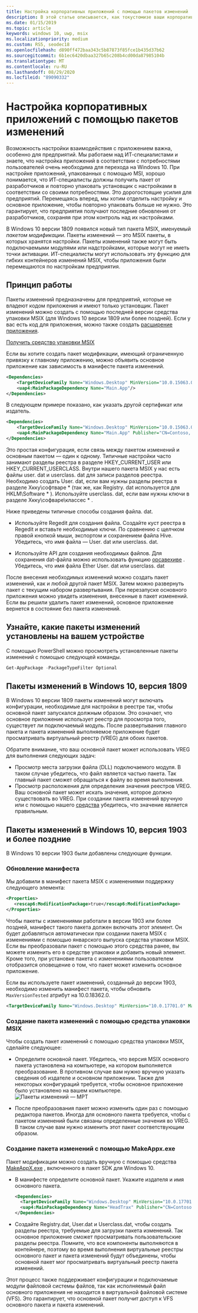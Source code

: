 ```yaml
---
title: Настройка корпоративных приложений с помощью пакетов изменений
description: В этой статье описывается, как токустомизе ваши корпоративные приложения с помощью пакетов MSIX модификации, в которых хранятся настройки.
ms.date: 01/15/2019
ms.topic: article
keywords: windows 10, uwp, msix
ms.localizationpriority: medium
ms.custom: RS5, seodec18
ms.openlocfilehash: d890ff472baa343c5b87873f85fce1b435d37b62
ms.sourcegitcommit: 6b1ec6420dbaa327b65c208b4cd00da87985104b
ms.translationtype: MT
ms.contentlocale: ru-RU
ms.lasthandoff: 08/29/2020
ms.locfileid: "89090332"
---
```

# <a name="customize-your-enterprise-apps-with-modification-packages"></a>Настройка корпоративных приложений с помощью пакетов изменений

Возможность настройки взаимодействия с приложением важна, особенно для предприятий. Мы работаем над ИТ-специалистами и знаете, что настройка приложений в соответствии с потребностями пользователей очень необходима для перехода на Windows 10. При настройке приложений, упакованных с помощью MSI, хорошо понимается, что ИТ-специалисты должны получить пакет от разработчиков и повторно упаковать установщик с настройками в соответствии со своими потребностями. Это дорогостоящие усилия для предприятий. Перемещаясь вперед, мы хотим отделить настройку и основное приложение, чтобы повторно упаковать больше не нужно. Это гарантирует, что предприятия получают последние обновления от разработчиков, сохраняя при этом контроль над их настройками.

В Windows 10 версии 1809 появился новый тип пакета MSIX, именуемый *пакетом модификации*. Пакеты изменений — это MSIX пакеты, в которых хранятся настройки. Пакеты изменений также могут быть подключаемыми модулями или надстройками, которые могут не иметь точки активации. ИТ-специалисты могут использовать эту функцию для гибких контейнеров изменений MSIX, чтобы приложения были перемещаются по настройкам предприятия.

## <a name="how-it-works"></a>Принцип работы

Пакеты изменений предназначены для предприятий, которые не владеют кодом приложения и имеют только установщик. Пакет изменений можно создать с помощью последней версии средства упаковки MSIX (для Windows 10 версии 1809 или более поздней). Если у вас есть код для приложения, можно также создать [расширение приложения](/windows/uwp/launch-resume/how-to-create-an-extension). 

<div class="nextstepaction"><p><a class="x-hidden-focus" href="https://www.microsoft.com/p/msix-packaging-tool/9n5lw3jbcxkf" data-linktype="external">Получить средство упаковки MSIX</a></p></div>

Если вы хотите создать пакет модификации, имеющий ограниченную привязку к главному приложению, можно объявить основное приложение как зависимость в манифесте пакета изменений. 

``` xml
<Dependencies>
    <TargetDeviceFamily Name="Windows.Desktop" MinVersion="10.0.15063.0"/>
    <uap4:MainPackageDependency Name="Main.App"/>
</Dependencies>
```

В следующем примере показано, как указать другой сертификат или издатель.

``` xml
<Dependencies>
    <TargetDeviceFamily Name="Windows.Desktop" MinVersion="10.0.15063.0"/>
    <uap4:MainPackageDependency Name="Main.App" Publisher="CN=Contoso, C=US" />
</Dependencies>

```

Это простая конфигурация, если связь между пакетом изменений и основным пакетом — один к одному. Типичные настройки часто занимают разделы реестра в разделе HKEY_CURRENT_USER или HKEY_CURRENT_USERCLASS. Внутри нашего пакета MSIX у нас есть файлы user. dat и userclass. dat для записи разделов реестра. Необходимо создать User. dat, если вам нужны разделы реестра в разделе Хкку\софтваре \* (так же, как Registry. dat используется для HKLM\Software \* ). Используйте userclass. dat, если вам нужны ключи в разделе Хкку\софваре\классес \* . 

Ниже приведены типичные способы создания файла. dat.

* Используйте Regedit для создания файла. Создайте куст реестра в Regedit и вставьте необходимые ключи. По сравнению с щелчком правой кнопкой мыши, экспортом и сохранением файла Hive. Убедитесь, что имя файла — User. dat или userclass. dat.

* Используйте API для создания необходимых файлов. Для сохранения dat-файла можно использовать функцию [орсавехиве](/windows/win32/devnotes/orsavehive) . Убедитесь, что имя файла Ether User. dat или userclass. dat

После внесения необходимых изменений можно создать пакет изменений, как и любой другой пакет MSIX. Затем можно развернуть пакет с текущим набором развертывания. При перезапуске основного приложения можно увидеть изменения, внесенные в пакет изменений. Если вы решили удалить пакет изменений, основное приложение вернется в состояние без пакета изменений. 

## <a name="find-out-what-modification-packages-are-installed-on-your-device"></a>Узнайте, какие пакеты изменений установлены на вашем устройстве

С помощью PowerShell можно просмотреть установленные пакеты изменений с помощью следующей команды.

```powershell
Get-AppPackage -PackageTypeFilter Optional
```

## <a name="modification-packages-on-windows-10-version-1809"></a>Пакеты изменений в Windows 10, версия 1809

В Windows 10 версии 1809 пакеты изменений могут включать конфигурации, необходимые для настройки в реестре так, чтобы основной пакет запускался должным образом. Это означает, что основное приложение использует реестр для просмотра того, существует ли подключаемый модуль. После развертывания главного пакета и пакета изменений выполняемое приложение будет просматривать виртуальный реестр (VREG) для обоих пакетов.

Обратите внимание, что ваш основной пакет может использовать VREG для выполнения следующих задач:

* Просмотр места загрузки файла (DLL) подключаемого модуля. В таком случае убедитесь, что файл является частью пакета. Так главный пакет сможет обращаться к файлу во время выполнения.
* Просмотр расположения для определения значения реестров VREG. Ваш основной пакет может искать значения, которое должно существовать во VREG. При создании пакета изменений вручную или с помощью нашего [средства](https://www.microsoft.com/p/msix-packaging-tool/9n5lw3jbcxkf) убедитесь, что значение является правильным.

## <a name="modification-packages-on-windows-10-version-1903-and-later"></a>Пакеты изменений в Windows 10, версия 1903 и более поздние

В Windows 10 версии 1903 были добавлены следующие функции.

### <a name="manifest-update"></a>Обновление манифеста

Мы добавили в манифест пакета MSIX с изменениями поддержку следующего элемента:

```xml
<Properties>
   <rescap6:ModificationPackage>true</rescap6:ModificationPackage>
</Properties>
```

Чтобы пакеты с изменениями работали в версии 1903 или более поздней, манифест такого пакета должен включать этот элемент. Он будет добавляться автоматически при создании пакета MSIX с изменениями с помощью январского выпуска средства упаковки MSIX. Если вы преобразовали пакет с помощью этого средства ранее, вы можете изменить его в средстве упаковки и добавить новый элемент. Кроме того, при установке пакета с изменениями пользователем отобразится оповещение о том, что пакет может изменить основное приложение.

Если вы используете пакет изменений, созданный до версии 1903, необходимо изменить манифест пакета, чтобы обновить `MaxVersionTested` атрибут на 10.0.18362.0.

```xml
<TargetDeviceFamily Name="Windows.Desktop" MinVersion="10.0.17701.0" MaxVersionTested="10.0.18362.0" />
```

### <a name="create-a-modification-package-using-the-msix-packaging-tool"></a>Создание пакета изменений с помощью средства упаковки MSIX

Чтобы создать пакет изменений с помощью средства упаковки MSIX, сделайте следующее:

* Определите основной пакет. Убедитесь, что версия MSIX основного пакета установлена на компьютере, на котором выполняется преобразование. В противном случае вам нужно вручную указать сведения об издателе и основном приложении. Также для некоторых конфигураций требуется, чтобы основное приложение было установлено на вашем компьютере.
![Пакеты изменений — MPT](images/MPT-mod-page.png)

* После преобразования пакет можно изменить один раз с помощью редактора пакетов. Иногда для основного пакета требуется, чтобы с пакетом изменений были связаны определенные значения во VREG. В таком случае вам нужно изменить этот пакет соответствующим образом.

### <a name="create-a-modification-package-using-makeappxexe"></a>Создание пакета изменений с помощью MakeAppx.exe

Пакет модификации можно создать вручную с помощью средства [MakeAppX.exe](package/create-app-package-with-makeappx-tool.md) , включенного в пакет SDK для Windows 10.

* В манифесте определите основной пакет. Укажите издателя и имя основного пакета.

    ```xml
    <Dependencies>
      <TargetDeviceFamily Name="Windows.Desktop" MinVersion="10.0.17701.0" MaxVersionTested="12.0.0.0"/>
      <uap4:MainPackageDependency Name="HeadTrax" Publisher="CN=Contoso Software, O=Contoso Corporation, C=US" />
    </Dependencies>
    ```

* Создайте Registry.dat, User.dat и Userclass.dat, чтобы создать разделы реестра, требуемые для загрузки пакета изменений. Так основное приложение сможет просматривать пользовательские разделы реестра. Помните, что все компоненты выполняются в контейнере, поэтому во время выполнения виртуальные реестры основного пакет и пакета изменений будут объединены, чтобы основной пакет мог просматривать виртуальный реестр пакета изменений.  

Этот процесс также поддерживает конфигурации и подключаемые модули файловой системы файлов, так как исполняемый файл основного приложения не находится в виртуальной файловой системе (VFS). Это гарантирует, что основной пакет получит доступ к VFS основного пакета и пакета изменений.
